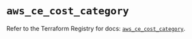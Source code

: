 # `aws_ce_cost_category`

Refer to the Terraform Registry for docs: [`aws_ce_cost_category`](https://registry.terraform.io/providers/hashicorp/aws/5.94.1/docs/resources/ce_cost_category).
